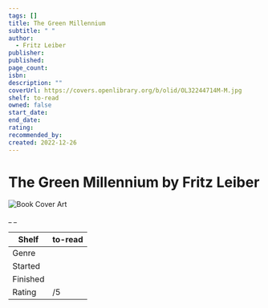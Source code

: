```yaml
---
tags: []
title: The Green Millennium
subtitle: " "
author:
  - Fritz Leiber
publisher: 
published: 
page_count: 
isbn: 
description: ""
coverUrl: https://covers.openlibrary.org/b/olid/OL32244714M-M.jpg
shelf: to-read
owned: false
start_date: 
end_date: 
rating: 
recommended_by: 
created: 2022-12-26
---
```


# The Green Millennium by Fritz Leiber

![Book Cover Art](https://covers.openlibrary.org/b/olid/OL32244714M-M.jpg)

_ _

| Shelf | to-read |
| --- | --- |
| Genre |  |
| Started |  |
| Finished |  |
| Rating | /5 |

